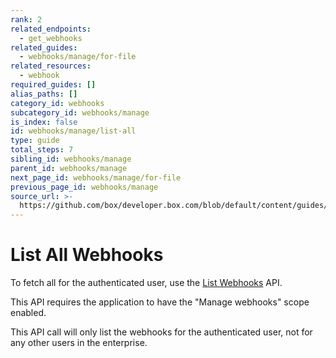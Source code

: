 ```yaml
---
rank: 2
related_endpoints:
  - get_webhooks
related_guides:
  - webhooks/manage/for-file
related_resources:
  - webhook
required_guides: []
alias_paths: []
category_id: webhooks
subcategory_id: webhooks/manage
is_index: false
id: webhooks/manage/list-all
type: guide
total_steps: 7
sibling_id: webhooks/manage
parent_id: webhooks/manage
next_page_id: webhooks/manage/for-file
previous_page_id: webhooks/manage
source_url: >-
  https://github.com/box/developer.box.com/blob/default/content/guides/webhooks/manage/list-all.md
---
```

# List All Webhooks

To fetch all for the authenticated user, use the [List Webhooks][1] API.

<Samples id='get_webhooks' >

</Samples>

<Message type='warning'>

This API requires the application to have the "Manage
webhooks" scope enabled.

</Message>

This API call will only list the webhooks for the authenticated user, not
for any other users in the enterprise.

[1]: endpoint://get_webhooks